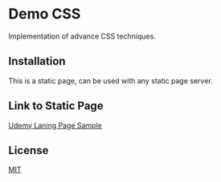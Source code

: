 # Demo CSS

Implementation of advance CSS techniques.


## Installation

This is a static page, can be used with any static page server. 

## Link to Static Page
[Udemy Laning Page Sample](https://odunet.github.io/UdemyLandingPage_Stutern/)

## License
[MIT](https://choosealicense.com/licenses/mit/)
